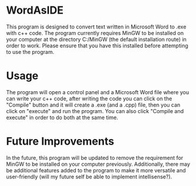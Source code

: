 # WordAsIDE
This program is designed to convert text written in Microsoft Word to .exe with c++ code. The program currently requires MinGW to be installed on your computer at the directory C:/MinGW (the default installation route) in order to work. Please ensure that you have this installed before attempting to use the program.

# Usage
The program will open a control panel and a Microsoft Word file where you can write your c++ code, after writing the code you can click on the "Compile" button and it will create a .exe (and a .cpp) file, then you can click on "execute" and run the program. You can also click "Compile and execute" in order to do both at the same time.

# Future Improvements
In the future, this program will be updated to remove the requirement for MinGW to be installed on your computer previously. Additionally, there may be additional features added to the program to make it more versatile and user-friendly (will my future self be able to implement intellisense?).
